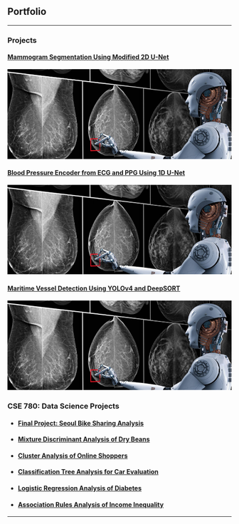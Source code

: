 ## Portfolio

---

### Projects 

#### [Mammogram Segmentation Using Modified 2D U-Net](/DDSM_Segmentation.html)
[<img src="images/AI.png?raw=true"/>](/DDSM_Segmentation.html)

#### [Blood Pressure Encoder from ECG and PPG Using 1D U-Net](/BPUnet.md)
[<img src="images/AI.png?raw=true"/>](/BPUnet.md)

#### [Maritime Vessel Detection Using YOLOv4 and DeepSORT](/BoatID.md)
[<img src="images/AI.png?raw=true"/>](/BoatID.md)

<!---
---
[Project 2 Title](/pdf/sample_presentation.pdf)
<img src="images/dummy_thumbnail.jpg?raw=true"/>

---
[Project 3 Title](http://example.com/)
<img src="images/dummy_thumbnail.jpg?raw=true"/>

---

--->

### CSE 780: Data Science Projects

- #### [Final Project: Seoul Bike Sharing Analysis](/pdf/CSE780/CSE780_Final_Project.pdf)
- #### [Mixture Discriminant Analysis of Dry Beans](/pdf/CSE780/CSE780_Assignment_5.pdf)
- #### [Cluster Analysis of Online Shoppers](/pdf/CSE780/CSE780_Assignment_4.pdf)
- #### [Classification Tree Analysis for Car Evaluation](/pdf/CSE780/CSE780_Assignment_3.pdf)
- #### [Logistic Regression Analysis of Diabetes](/pdf/CSE780/CSE780_Assignment_2.pdf)
- #### [Association Rules Analysis of Income Inequality](/pdf/CSE780/CSE780_Assignment_1.pdf)

---

